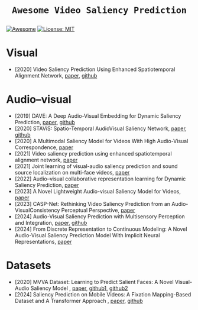 # <p align=center>`Awesome Video Saliency Prediction`</p> # 

[![Awesome](https://cdn.rawgit.com/sindresorhus/awesome/d7305f38d29fed78fa85652e3a63e154dd8e8829/media/badge.svg)](https://github.com/amirhossein-kz/Awesome-Diffusion-Models-in-Medical-Imaging) 
[![License: MIT](https://img.shields.io/badge/License-MIT-green.svg)](https://opensource.org/licenses/MIT)

# Visual
* [2020] Video Saliency Prediction Using Enhanced Spatiotemporal Alignment Network, [paper](https://arxiv.org/pdf/2001.00292), [github](https://github.com/cj4L/ESAN-VSP)


# Audio–visual

* [2019] DAVE: A Deep Audio-Visual Embedding for Dynamic Saliency Prediction, [paper](https://arxiv.org/abs/1905.10693), [github](https://github.com/hrtavakoli/DAVE)
* [2020] STAViS: Spatio-Temporal AudioVisual Saliency Network, [paper](https://arxiv.org/abs/2001.03063), [github](https://github.com/atsiami/STAViS)
* [2020] A Multimodal Saliency Model for Videos With High Audio-Visual Correspondence, [paper](https://ieeexplore.ieee.org/document/8962278)
* [2021] Video saliency prediction using enhanced spatiotemporal alignment network, [paper](https://www.sciencedirect.com/science/article/pii/S0031320320304180)
* [2021] Joint learning of visual-audio saliency prediction and sound source localization on multi-face videos, [paper](https://arxiv.org/pdf/2111.08567)
* [2022] Audio–visual collaborative representation learning for Dynamic Saliency Prediction, [paper](https://www.sciencedirect.com/science/article/pii/S0950705122008486?via%3Dihub)
* [2023] A Novel Lightweight Audio-visual Saliency Model for Videos, [paper](https://dl.acm.org/doi/abs/10.1145/3576857)
* [2023] CASP-Net: Rethinking Video Saliency Prediction from an Audio-VisualConsistency Perceptual Perspective, [paper](https://arxiv.org/abs/2303.06357)
* [2024] Audio-Visual Saliency Prediction with Multisensory Perception and Integration, [paper](https://www.sciencedirect.com/science/article/abs/pii/S0262885624000581), [github](https://github.com/oraclefina/MSPI)
* [2024] From Discrete Representation to Continuous Modeling: A Novel Audio-Visual Saliency Prediction Model With Implicit Neural Representations, [paper](https://ieeexplore.ieee.org/document/10502245)

# Datasets

* [2020] MVVA Dataset: Learning to Predict Salient Faces: A Novel Visual-Audio Saliency Model , [paper](https://arxiv.org/abs/2103.15438), [github1](https://github.com/MinglangQiao/MVVA-Database), [github2](https://github.com/MinglangQiao/visual_audio_saliency)
* [2024] Saliency Prediction on Mobile Videos: A Fixation Mapping-Based Dataset and A Transformer Approach , [paper](https://ieeexplore.ieee.org/abstract/document/10360106), [github](https://github.com/wenshijie110/MVFormer)
